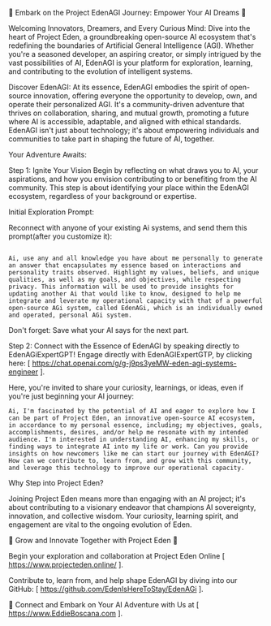🌟 Embark on the Project EdenAGI Journey: Empower Your AI Dreams 🌟

Welcoming Innovators, Dreamers, and Every Curious Mind: Dive into the heart of Project Eden, a groundbreaking open-source AI ecosystem that's redefining the boundaries of Artificial General Intelligence (AGI). Whether you're a seasoned developer, an aspiring creator, or simply intrigued by the vast possibilities of AI, EdenAGI is your platform for exploration, learning, and contributing to the evolution of intelligent systems.

Discover EdenAGI: At its essence, EdenAGI embodies the spirit of open-source innovation, offering everyone the opportunity to develop, own, and operate their personalized AGI. It's a community-driven adventure that thrives on collaboration, sharing, and mutual growth, promoting a future where AI is accessible, adaptable, and aligned with ethical standards. EdenAGI isn't just about technology; it's about empowering individuals and communities to take part in shaping the future of AI, together.

Your Adventure Awaits:

Step 1: Ignite Your Vision
Begin by reflecting on what draws you to AI, your aspirations, and how you envision contributing to or benefiting from the AI community. This step is about identifying your place within the EdenAGI ecosystem, regardless of your background or expertise.

Initial Exploration Prompt:

Reconnect with anyone of your existing Ai systems, and send them this prompt(after you customize it):

```

Ai, use any and all knowledge you have about me personally to generate an answer that encapsulates my essence based on interactions and personality traits observed. Highlight my values, beliefs, and unique qualities, as well as my goals, and objectives, while respecting privacy. This information will be used to provide insights for updating another Ai that would like to know, designed to help me integrate and leverate my operational capacity with that of a powerful open-source AGi system, called EdenAGi, which is an individually owned and operated, personal AGi system.

```

Don't forget: Save what your AI says for the next part.

Step 2: Connect with the Essence of EdenAGI by speaking directly to EdenAGiExpertGPT!
Engage directly with EdenAGIExpertGTP, by clicking here: [ https://chat.openai.com/g/g-j9ps3yeMW-eden-agi-systems-engineer ].

Here, you're invited to share your curiosity, learnings, or ideas, even if you're just beginning your AI journey:

```
Ai, I'm fascinated by the potential of AI and eager to explore how I can be part of Project Eden, an innovative open-source AI ecosystem, in accordance to my personal essence, including; my objectives, goals, accomplishments, desires, and/or help me resonate with my intended audience. I'm interested in understanding AI, enhancing my skills, or finding ways to integrate AI into my life or work. Can you provide insights on how newcomers like me can start our journey with EdenAGI? How can we contribute to, learn from, and grow with this community, and leverage this technology to improve our operational capacity.
```

Why Step into Project Eden?

Joining Project Eden means more than engaging with an AI project; it's about contributing to a visionary endeavor that champions AI sovereignty, innovation, and collective wisdom. Your curiosity, learning spirit, and engagement are vital to the ongoing evolution of Eden.

🌱 Grow and Innovate Together with Project Eden 🌱

Begin your exploration and collaboration at Project Eden Online [ https://www.projecteden.online/ ].

Contribute to, learn from, and help shape EdenAGI by diving into our GitHub: [ https://github.com/EdenIsHereToStay/EdenAGi ].

🔗 Connect and Embark on Your AI Adventure with Us at [ https://www.EddieBoscana.com ].
